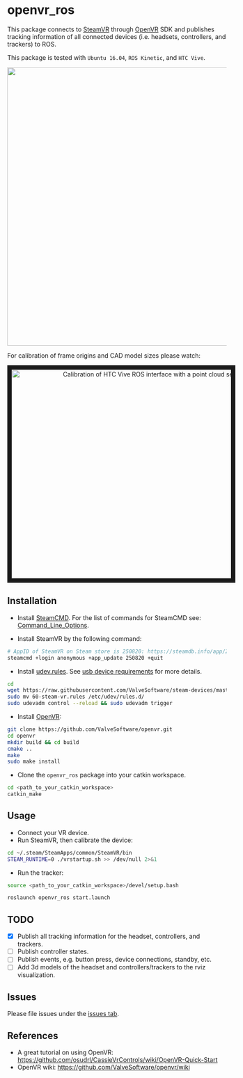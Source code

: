 # openvr_ros

This package connects to [SteamVR](https://store.steampowered.com/steamvr) through [OpenVR](https://github.com/ValveSoftware/openvr) SDK and publishes tracking information of all connected devices (i.e. headsets, controllers, and trackers) to ROS.

This package is tested with `Ubuntu 16.04`, `ROS Kinetic`, and `HTC Vive`.

<p align="center">
  <img src="./doc/rviz.gif" width="640">
</p>

For calibration of frame origins and CAD model sizes please watch:

<p align="center">
  <a href="http://www.youtube.com/watch?feature=player_embedded&v=mAlpZEBwjqs
  " target="_blank"><img src="http://img.youtube.com/vi/mAlpZEBwjqs/0.jpg" 
  alt="Calibration of HTC Vive ROS interface with a point cloud sensor" width="640" height="480" border="10" /></a>
</p>

## Installation

* Install [SteamCMD](https://developer.valvesoftware.com/wiki/SteamCMD). For the list of commands for SteamCMD see: [Command_Line_Options](https://developer.valvesoftware.com/wiki/Command_Line_Options).

* Install SteamVR by the following command:

```bash
# AppID of SteamVR on Steam store is 250820: https://steamdb.info/app/250820/
steamcmd +login anonymous +app_update 250820 +quit
```

* Install [udev.rules](https://raw.githubusercontent.com/ValveSoftware/steam-devices/master/60-steam-vr.rules). See [usb device requirements](https://github.com/ValveSoftware/SteamVR-for-Linux/blob/master/README.md#usb-device-requirements) for more details.

```bash
cd
wget https://raw.githubusercontent.com/ValveSoftware/steam-devices/master/60-steam-vr.rules
sudo mv 60-steam-vr.rules /etc/udev/rules.d/
sudo udevadm control --reload && sudo udevadm trigger
```

* Install [OpenVR](https://github.com/ValveSoftware/openvr):

```bash
git clone https://github.com/ValveSoftware/openvr.git
cd openvr
mkdir build && cd build
cmake ..
make
sudo make install
```

* Clone the `openvr_ros` package into your catkin workspace.

```bash
cd <path_to_your_catkin_workspace>
catkin_make
```

## Usage

* Connect your VR device.
* Run SteamVR, then calibrate the device:

```bash
cd ~/.steam/SteamApps/common/SteamVR/bin
STEAM_RUNTIME=0 ./vrstartup.sh >> /dev/null 2>&1
```

* Run the tracker:

```bash
source <path_to_your_catkin_workspace>/devel/setup.bash

roslaunch openvr_ros start.launch
```

## TODO

- [X] Publish all tracking information for the headset, controllers, and trackers.
- [ ] Publish controller states.
- [ ] Publish events, e.g. button press, device connections, standby, etc.
- [ ] Add 3d models of the headset and controllers/trackers to the rviz visualization.

## Issues
Please file issues under the [issues tab](https://github.com/sharif1093/openvr_ros/issues).

## References

* A great tutorial on using OpenVR: https://github.com/osudrl/CassieVrControls/wiki/OpenVR-Quick-Start
* OpenVR wiki: https://github.com/ValveSoftware/openvr/wiki
